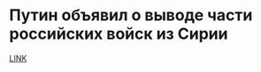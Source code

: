 # Путин объявил о выводе части российских войск из Сирии



[LINK](https://varlamov.ru/2161050.html)